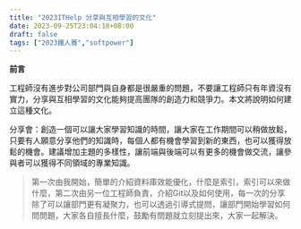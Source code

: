```yaml
---
title: "2023ITHelp 分享與互相學習的文化"
date: 2023-09-25T23:04:18+08:00
draft: false
tags: ["2023鐵人賽","softpower"]
---
```


**前言**

工程師沒有進步對公司部門與自身都是很嚴重的問題，不要讓工程師只有年資沒有實力，分享與互相學習的文化能夠提高團隊的創造力和競爭力。本文將說明如何建立這種文化。

分享會：創造一個可以讓大家學習知識的時間，讓大家在工作期間可以稍做放鬆，只要有人願意分享他們的知識時，每個人都有機會學習到新的東西，也可以獲得放鬆的機會。建議增加主題的多樣性，讓前端與後端可以有更多的機會做交流，讓參與者可以獲得不同領域的專業知識。

> 第一次由我開始，簡單的介紹資料庫效能優化，什麼是索引，索引可以來做什麼，第二次由另一位工程師負責，介紹Git以及如何使用，每一次的分享除了可以讓部門更有凝聚力，也可以透過引導式提問，讓部門開始學習如何問問題，大家各自擅長什麼，鼓勵有問題就立刻提出來，大家一起解決。